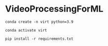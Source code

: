 # VideoProcessingForML

`conda create -n virt python=3.9`

`conda activate virt`

`pip install -r requirements.txt`
